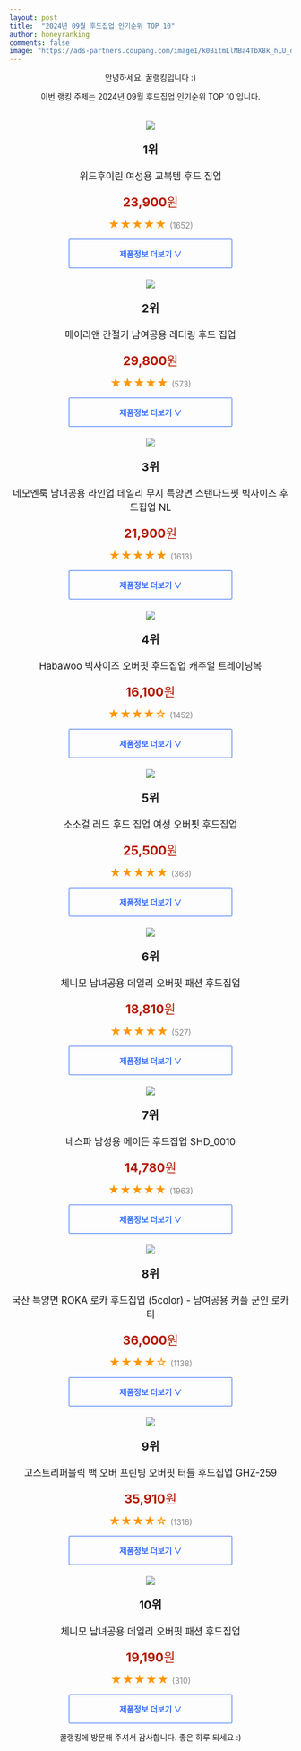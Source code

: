 ```yaml
---
layout: post
title:  "2024년 09월 후드집업 인기순위 TOP 10"
author: honeyranking
comments: false
image: "https://ads-partners.coupang.com/image1/k0BitmLlMBa4TbX8k_hLU_dWJaeMruVYgeAKX-19My-HjMpFt1uRv2zA3UW-KbvKQgDnhUA3EzMku-CCm386qElpnnr2Zzq3_3F-lzooqdXfs6fU2Ukr-NoT1t77Es8heBCsEF5oAzlMq2KurAF-1ZCwxyy8RUb6RcCbRK4_-we1t0wPw1B8os8QrLjC1yBuHbdkkZ2JV_jKWFdpy4i760kpeXJUAyB-Wa3WXL7bDPYZpMyKWgZPOyg05sSKt3U_nscc0db0FoiQoHdOXCN1sUWW"
---
```

<p style="text-align: center;">안녕하세요. 꿀랭킹입니다 :)</p>
<p style="text-align: center;">이번 랭킹 주제는 2024년 09월 후드집업 인기순위 TOP 10 입니다.</p><center><img src="https://ads-partners.coupang.com/image1/k0BitmLlMBa4TbX8k_hLU_dWJaeMruVYgeAKX-19My-HjMpFt1uRv2zA3UW-KbvKQgDnhUA3EzMku-CCm386qElpnnr2Zzq3_3F-lzooqdXfs6fU2Ukr-NoT1t77Es8heBCsEF5oAzlMq2KurAF-1ZCwxyy8RUb6RcCbRK4_-we1t0wPw1B8os8QrLjC1yBuHbdkkZ2JV_jKWFdpy4i760kpeXJUAyB-Wa3WXL7bDPYZpMyKWgZPOyg05sSKt3U_nscc0db0FoiQoHdOXCN1sUWW" style="margin-top:20px" /></center><p style="text-align: center; font-size: 20px"><b>1위</b></p><p style="text-align: center; font-size: 17px">위드후이린 여성용 교복템 후드 집업</p><p style="text-align: center;"><span style="color: #b61800; font-size: 22px;"><b>23,900</b>원</span></p><p style="text-align: center;"><span style="color: #ff9600; font-size: 20px;">★★★★★ </span><span style="color: #878787;">(1652)</span></p><center><a href="https://link.coupang.com/re/AFFSDP?lptag=AF3899140&subid=honeyrank&pageKey=7837844222&itemId=21328827606&vendorItemId=88387449334&traceid=V0-153-0d22f0b333cd69b8&requestid=20240928130000680267329871&token=31850C%7CMIXED"><div style="font-size: 14px; display: inline-block; padding: 15px 90px; color: #346aff; border-radius: 2px; border: 1px solid #346aff; cursor: pointer;"><b>제품정보 더보기 &or;</b></div></a></center><center><img src="https://ads-partners.coupang.com/image1/1D507QRlCG6H1eAv1FMue-6DRt6uD1toj5iOQyeajXzNaoOMa5o0JJuTVPSj0MTLk90cci9v0gti6g7T2FveQXI9P5B_4ABLBhjOpxGasreMrgzRScqi9qPiRqDvLGhSqjNBGYoN8OjHWe2gRpJGNYTkvoVBwax_C6fA-vN92WjeciVLTz1uoJVNOoAB9qvxMOgPWy67ExbYDEOub2U4Sd44ztEmMa1711YmdKdMDsYH5XMuuWxND-D_Rutn8EQOriEC8sNhVxc9on-YDaptwkO40iSuiNR0LUtCJNEHdW9ok3PgWr-GFTs=" style="margin-top:20px" /></center><p style="text-align: center; font-size: 20px"><b>2위</b></p><p style="text-align: center; font-size: 17px">메이리앤 간절기 남여공용 레터링 후드 집업</p><p style="text-align: center;"><span style="color: #b61800; font-size: 22px;"><b>29,800</b>원</span></p><p style="text-align: center;"><span style="color: #ff9600; font-size: 20px;">★★★★★ </span><span style="color: #878787;">(573)</span></p><center><a href="https://link.coupang.com/re/AFFSDP?lptag=AF3899140&subid=honeyrank&pageKey=7680387954&itemId=20512624507&vendorItemId=87613551943&traceid=V0-153-e96fd39958e85ac1&requestid=20240928130000680267329871&token=31850C%7CMIXED"><div style="font-size: 14px; display: inline-block; padding: 15px 90px; color: #346aff; border-radius: 2px; border: 1px solid #346aff; cursor: pointer;"><b>제품정보 더보기 &or;</b></div></a></center><center><img src="https://ads-partners.coupang.com/image1/dk_qclWdyYaE46esdreOD0W5-ixGwSmLfOntTWwBBSNvEn2qxgSZWGsKdPuOnbQo3RRQWN8CrbmDcaXVwMoJ_sOxuXpkaD3vXsIaxv1TLWUPGg5EyAXYLrdqRCm9-c-qgh68vXhgwoKpEQJHAESbcXJsH9yJhBRluhToSbvrzBf-w5ekwuO4O9tQ1wZnQ220tmGsyRc9fCYbtUIHjm0hKJr1UD5VgUGnxl0eZATeOJRGUjuO1pdQ-EDt854XY2J6TWWR8Srv2jUIaFQD3LqPWeEuguc8rjibuMZeEML0n_BpcyzEGQD51_Ud" style="margin-top:20px" /></center><p style="text-align: center; font-size: 20px"><b>3위</b></p><p style="text-align: center; font-size: 17px">네모엔룩 남녀공용 라인업 데일리 무지 특양면 스탠다드핏 빅사이즈 후드집업 NL</p><p style="text-align: center;"><span style="color: #b61800; font-size: 22px;"><b>21,900</b>원</span></p><p style="text-align: center;"><span style="color: #ff9600; font-size: 20px;">★★★★★ </span><span style="color: #878787;">(1613)</span></p><center><a href="https://link.coupang.com/re/AFFSDP?lptag=AF3899140&subid=honeyrank&pageKey=7899606645&itemId=21646209072&vendorItemId=88696983516&traceid=V0-153-e63db133a5fe0ddb&requestid=20240928130000680267329871&token=31850C%7CMIXED"><div style="font-size: 14px; display: inline-block; padding: 15px 90px; color: #346aff; border-radius: 2px; border: 1px solid #346aff; cursor: pointer;"><b>제품정보 더보기 &or;</b></div></a></center><center><img src="https://ads-partners.coupang.com/image1/wFP0XBTAT_OjT2p9wDJxJmBv9FNx4XLlKF9DdjHvw9Z22rXxRAcu8P8r2-kFTN7hIX4pBA7WYnNRzJA_QunGBz0IFN7zw6z9b7_dbKtCSY4YqoKIYFrrS2Kv6dqMKhdwlQSRdm8YGief7JOQSZJvj0i58blwOgbtgixei2-Evk0hVULuFUfikPabTyhtFKdk4dIgj8uTSsHFSa274laOof2J5ogHelRck6_UGMSfrKeFpGo_8UqlAKY7TUQc4Cjq7Gd8DQOXxTs4N_J9L8aYFULlSlws1nMmhzly0egTq_c0Uw_6TU5m-aKzm9u9oQ8=" style="margin-top:20px" /></center><p style="text-align: center; font-size: 20px"><b>4위</b></p><p style="text-align: center; font-size: 17px">Habawoo 빅사이즈 오버핏 후드집업 캐주얼 트레이닝복</p><p style="text-align: center;"><span style="color: #b61800; font-size: 22px;"><b>16,100</b>원</span></p><p style="text-align: center;"><span style="color: #ff9600; font-size: 20px;">★★★★☆ </span><span style="color: #878787;">(1452)</span></p><center><a href="https://link.coupang.com/re/AFFSDP?lptag=AF3899140&subid=honeyrank&pageKey=7539335099&itemId=19815132749&vendorItemId=87351772472&traceid=V0-153-bf241559b69451de&clickBeacon=223ba4f0-7d4e-11ef-8092-d18f028f7a3f%7E3&requestid=20240928130000680267329871&token=31850C%7CMIXED"><div style="font-size: 14px; display: inline-block; padding: 15px 90px; color: #346aff; border-radius: 2px; border: 1px solid #346aff; cursor: pointer;"><b>제품정보 더보기 &or;</b></div></a></center><center><img src="https://ads-partners.coupang.com/image1/g4KY3392H_ofxo9Hgx5yeR6gWSeWZ2jyq6DA9m9FGy2ImWXdw4k-h3GEAGQ7ofrxop9sj1eRQQujCs1ZuN99K26KAOb4HFSswpDnRuhbTx7rU_hktJUg8TTFVECETEadp0SaNcpyW6hj8HwlC74bp-2z_BWhZBuUGAiOgNh3Eg01w8wrsGnEePMiWn2ZUPWK5OoBEh4byThpiBQVn_Cg1iwfk5NLHsgIz4IRQQlErk8Ff0AFEzToXfyLPFahFAj04JwIO0NTl1wMhqXWwJ636Ua5Jog63RReiGbcQssbrh7nWy-y6v4lLVoaTw==" style="margin-top:20px" /></center><p style="text-align: center; font-size: 20px"><b>5위</b></p><p style="text-align: center; font-size: 17px">소소걸 러드 후드 집업 여성 오버핏 후드집업</p><p style="text-align: center;"><span style="color: #b61800; font-size: 22px;"><b>25,500</b>원</span></p><p style="text-align: center;"><span style="color: #ff9600; font-size: 20px;">★★★★★ </span><span style="color: #878787;">(368)</span></p><center><a href="https://link.coupang.com/re/AFFSDP?lptag=AF3899140&subid=honeyrank&pageKey=7716128794&itemId=20695985851&vendorItemId=91125784412&traceid=V0-153-cd1a6cff6319b0d4&requestid=20240928130000680267329871&token=31850C%7CMIXED"><div style="font-size: 14px; display: inline-block; padding: 15px 90px; color: #346aff; border-radius: 2px; border: 1px solid #346aff; cursor: pointer;"><b>제품정보 더보기 &or;</b></div></a></center><center><img src="https://ads-partners.coupang.com/image1/jshEbT8KVfL8BNp5jn2q3XcH-eAQ2psLNi9QowWP89BD3fmbxslkcJm7o_YPAof7jF5465meR96uLBCBT48BavDvUBL91Sy_ZGHD7P0g9yQQwQ-4DBobHQinPTpHuoFxIe87H4AIIe5w_n1atMQVtlTku2nbmrzDISUShIe5DGhqp9D-UoMyil6P4bPqy6ZlOFaQo58Ay0vRgqTRgGfy8hTTM2fqKsuMqIx_sWl-i-PaifIDtxmG5_etCYsxfPTdDEiAh0X_6LRbTpaQg-eFJPjOkfnkHCsCuMT3gm3E27NVDs4DWIXEb75frQRmhA==" style="margin-top:20px" /></center><p style="text-align: center; font-size: 20px"><b>6위</b></p><p style="text-align: center; font-size: 17px">체니모 남녀공용 데일리 오버핏 패션 후드집업</p><p style="text-align: center;"><span style="color: #b61800; font-size: 22px;"><b>18,810</b>원</span></p><p style="text-align: center;"><span style="color: #ff9600; font-size: 20px;">★★★★★ </span><span style="color: #878787;">(527)</span></p><center><a href="https://link.coupang.com/re/AFFSDP?lptag=AF3899140&subid=honeyrank&pageKey=8262914980&itemId=23805594746&vendorItemId=90829468624&traceid=V0-153-950da4d04822b414&clickBeacon=223ba4f0-7d4e-11ef-874b-7285ffa4cd6b%7E3&requestid=20240928130000680267329871&token=31850C%7CMIXED"><div style="font-size: 14px; display: inline-block; padding: 15px 90px; color: #346aff; border-radius: 2px; border: 1px solid #346aff; cursor: pointer;"><b>제품정보 더보기 &or;</b></div></a></center><center><img src="https://ads-partners.coupang.com/image1/7pZ_zj7-jP_9dIZd7tNLTOgahuFwKRbigMstUI5qGC178oNZuirJd5fMFgHCgWXN28zvwo_QMNcteY4ond3NkrjWuD8WFF2NxNZk2A1UCexX5HI4tRCQdaUQqvxOIpi6Uw5pQgC5ogP2tOYPxDtUAG7yU53pyGkrXtOzWTXR2hWFQgGpJnCbwJCgeJ6MFsSA5Ac2dYetFF3QFTjr-VSNrDiy6EN-BMHMCthy-w_ycBV4_I5zsnY0A0LwCJxKXjR70L-gycnXinhEv4EWheq2C-Or" style="margin-top:20px" /></center><p style="text-align: center; font-size: 20px"><b>7위</b></p><p style="text-align: center; font-size: 17px">네스파 남성용 메이든 후드집업 SHD_0010</p><p style="text-align: center;"><span style="color: #b61800; font-size: 22px;"><b>14,780</b>원</span></p><p style="text-align: center;"><span style="color: #ff9600; font-size: 20px;">★★★★★ </span><span style="color: #878787;">(1963)</span></p><center><a href="https://link.coupang.com/re/AFFSDP?lptag=AF3899140&subid=honeyrank&pageKey=6047204384&itemId=11073161417&vendorItemId=78352636203&traceid=V0-153-6cf2f540c5df1aee&requestid=20240928130000680267329871&token=31850C%7CMIXED"><div style="font-size: 14px; display: inline-block; padding: 15px 90px; color: #346aff; border-radius: 2px; border: 1px solid #346aff; cursor: pointer;"><b>제품정보 더보기 &or;</b></div></a></center><center><img src="https://ads-partners.coupang.com/image1/gJ9IzUW_yF_nu4SUgFZtmaowvgNEPEdOH9MfDblcp0ewfjsj4dXjXX2SuavcF96h7M6-HpSeqTdJdwt-TLsEfn2kmvN78_3T1fGykFOUK_lpN_YjeUS5_TyeY8ZJTV4bZXH-wQj8bhQpKSvhSAKDKAQ2GGFMY7oGlKq6NI1k5GUE8LW8O9ANA_SI4hbTTNyrqJJaGp6yEi6aF4eIovjeKaTu8NLW7Kv8gToF-npQ5L8KTkw-ScytNJVc4lf4em1Md9sNEBSVr4jmP_iOAnugwpOEgfbYiVDVuwtuCW2Lu17ecZ1CEpf_1D5lWOdwzA==" style="margin-top:20px" /></center><p style="text-align: center; font-size: 20px"><b>8위</b></p><p style="text-align: center; font-size: 17px">국산 특양면 ROKA 로카 후드집업 (5color) - 남여공용 커플 군인 로카티</p><p style="text-align: center;"><span style="color: #b61800; font-size: 22px;"><b>36,000</b>원</span></p><p style="text-align: center;"><span style="color: #ff9600; font-size: 20px;">★★★★☆ </span><span style="color: #878787;">(1138)</span></p><center><a href="https://link.coupang.com/re/AFFSDP?lptag=AF3899140&subid=honeyrank&pageKey=6326698477&itemId=13212590213&vendorItemId=80519360629&traceid=V0-153-7a2ccc645fe58ab0&clickBeacon=223ba4f0-7d4e-11ef-a485-984c6062c3f0%7E3&requestid=20240928130000680267329871&token=31850C%7CMIXED"><div style="font-size: 14px; display: inline-block; padding: 15px 90px; color: #346aff; border-radius: 2px; border: 1px solid #346aff; cursor: pointer;"><b>제품정보 더보기 &or;</b></div></a></center><center><img src="https://ads-partners.coupang.com/image1/F-WXfA1y5CDi21HxF33hh5R_iFX63CHhF1nKDt_jQhzV5n4VqS6EkBm8GX_7pCSBZg1DqP295bVCLQehgNP0O8GIkA2a0tpTa6KSPQjKKihh8op9R_CzZ_lWIP3gWEFBpK1bykThIpaIO8EWDnt_SGowGpdsvMQjxGe5s1cU29sv235iZFeMNq95Lk2apM3SpXrMNi3kjaUo2C7t2gyK9cOWo0dNlYEu6T1I1N_3CkxGSqIzAWrzA00d1Kg_watsNjHatmc2nhbdCiZpgl5XFWEPmiFBYfUsroQ=" style="margin-top:20px" /></center><p style="text-align: center; font-size: 20px"><b>9위</b></p><p style="text-align: center; font-size: 17px">고스트리퍼블릭 백 오버 프린팅 오버핏 터틀 후드집업 GHZ-259</p><p style="text-align: center;"><span style="color: #b61800; font-size: 22px;"><b>35,910</b>원</span></p><p style="text-align: center;"><span style="color: #ff9600; font-size: 20px;">★★★★☆ </span><span style="color: #878787;">(1316)</span></p><center><a href="https://link.coupang.com/re/AFFSDP?lptag=AF3899140&subid=honeyrank&pageKey=302834917&itemId=952449298&vendorItemId=5347397357&traceid=V0-153-b74b80537d6a6df2&requestid=20240928130000680267329871&token=31850C%7CMIXED"><div style="font-size: 14px; display: inline-block; padding: 15px 90px; color: #346aff; border-radius: 2px; border: 1px solid #346aff; cursor: pointer;"><b>제품정보 더보기 &or;</b></div></a></center><center><img src="https://ads-partners.coupang.com/image1/FOdaFGLKpWRl7CHBFPscTERwCTzek9_jU1eMj2V8lFzx2ELLj3pjhDEZyH8zt4NEp2BP-sa4pa5FPwFnGhNlG__ga0Vn6lF4OFl8vEyUoq7z5vEu9O9rm4lXYpAyeDTIbsnvO7L-VY5zq7arMSIRNSMrVhXhDqA8ivQcp4FXvapyAwh6AMdxU2Ldd5_Ig4LsE62nuq1bjsaUPFzzdQVNOUEimO1jXZGBb7LNmXm6zlSlq8IEFPShbiEot5_tBBVBz7hT_6gIiHNOjYPr1ThebPteB4DU5ZGu6aE8Uh-7RGZKoQmI7goNaWe6be5zu_E=" style="margin-top:20px" /></center><p style="text-align: center; font-size: 20px"><b>10위</b></p><p style="text-align: center; font-size: 17px">체니모 남녀공용 데일리 오버핏 패션 후드집업</p><p style="text-align: center;"><span style="color: #b61800; font-size: 22px;"><b>19,190</b>원</span></p><p style="text-align: center;"><span style="color: #ff9600; font-size: 20px;">★★★★★ </span><span style="color: #878787;">(310)</span></p><center><a href="https://link.coupang.com/re/AFFSDP?lptag=AF3899140&subid=honeyrank&pageKey=8262914980&itemId=23805594743&vendorItemId=90829468635&traceid=V0-153-950da4d04822b414&clickBeacon=223ba4f0-7d4e-11ef-af4f-d3019df18c7d%7E3&requestid=20240928130000680267329871&token=31850C%7CMIXED"><div style="font-size: 14px; display: inline-block; padding: 15px 90px; color: #346aff; border-radius: 2px; border: 1px solid #346aff; cursor: pointer;"><b>제품정보 더보기 &or;</b></div></a></center><p style="text-align: center;">꿀랭킹에 방문해 주셔서 감사합니다. 좋은 하루 되세요 :)</p>